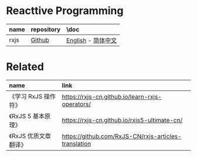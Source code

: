 # Reacttive Programming

| name | repository                                  | \doc                                                                  |
|:-----|:--------------------------------------------|:----------------------------------------------------------------------|
| rxjs | [Github](https://github.com/ReactiveX/RxJS) | [English](http://reactivex.io/rxjs/) - [简体中文](http://cn.rx.js.org/) |


# Related

| name              | link                                                 |
|:------------------|:-----------------------------------------------------|
| 《学习 RxJS 操作符》  | https://rxjs-cn.github.io/learn-rxjs-operators/      |
| 《RxJS 5 基本原理》  | https://rxjs-cn.github.io/rxjs5-ultimate-cn/         |
| 《RxJS 优质文章翻译》 | https://github.com/RxJS-CN/rxjs-articles-translation |
